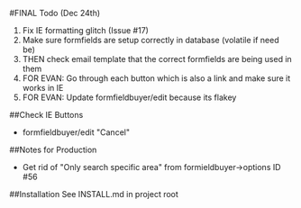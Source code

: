 #FINAL Todo (Dec 24th)
1. Fix IE formatting glitch (Issue #17)
2. Make sure formfields are setup correctly in database (volatile if need be)
3. THEN check email template that the correct formfields are being used in them
4. FOR EVAN: Go through each button which is also a link and make sure it works in IE 
5. FOR EVAN: Update formfieldbuyer/edit because its flakey

##Check IE Buttons
* formfieldbuyer/edit "Cancel"

##Notes for Production
* Get rid of "Only search specific area" from formieldbuyer->options ID #56

##Installation
See INSTALL.md in project root